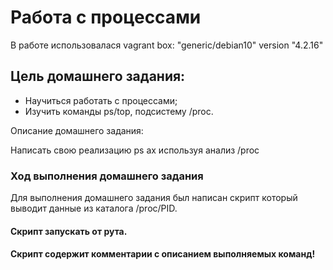 # Работа с процессами

В работе использовалася vagrant box: "generic/debian10" version "4.2.16"

## Цель домашнего задания:
- Научиться работать с процессами;
- Изучить команды ps/top, подсистему /proc.

Описание домашнего задания:

Написать свою реализацию ps ax используя анализ /proc

### Ход выполнения домашнего задания
Для выполнения домашнего задания был написан скрипт который выводит данные из каталога /proc/PID.

#### Cкрипт запускать от рута. 
#### Cкрипт содержит комментарии с описанием выполняемых команд!
